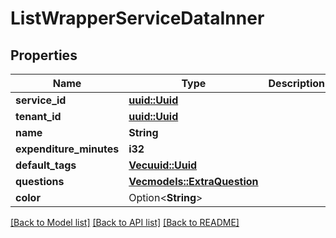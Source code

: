 # ListWrapperServiceDataInner

## Properties

Name | Type | Description | Notes
------------ | ------------- | ------------- | -------------
**service_id** | [**uuid::Uuid**](uuid::Uuid.md) |  | 
**tenant_id** | [**uuid::Uuid**](uuid::Uuid.md) |  | 
**name** | **String** |  | 
**expenditure_minutes** | **i32** |  | 
**default_tags** | [**Vec<uuid::Uuid>**](uuid::Uuid.md) |  | 
**questions** | [**Vec<models::ExtraQuestion>**](ExtraQuestion.md) |  | 
**color** | Option<**String**> |  | [optional]

[[Back to Model list]](../README.md#documentation-for-models) [[Back to API list]](../README.md#documentation-for-api-endpoints) [[Back to README]](../README.md)


